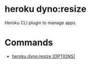 heroku dyno:resize
==================

Heroku CLI plugin to manage apps.
# Commands

* [heroku dyno:resize [OPTIONS]](#dynoresize)
